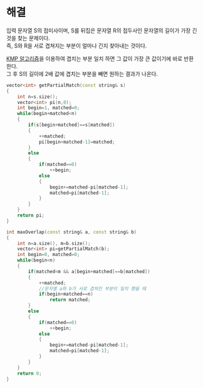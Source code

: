 # 해결 
입력 문자열 S의 접미사이며, S를 뒤집은 문자열 R의 접두사인 문자열의 길이가 가장 긴 것을 찾는 문제이다.  
즉, S와 R을 서로 겹쳐지는 부분이 얼마나 긴지 찾아내는 것이다. 

[KMP 알고리즘](https://bowbowbow.tistory.com/6)을 이용하여 겹치는 부분 일치 하면 그 값이 가장 큰 값이기에 바로 반환한다.  
그 후 S의 길이에 2배 값에 겹치는 부분을 빼면 원하는 결과가 나온다.  
```c++
vector<int> getPartialMatch(const string& s)
{
    int n=s.size();
    vector<int> pi(n,0);
    int begin=1, matched=0;
    while(begin+matched<n)
    {
        if(s[begin+matched]==s[matched])
        {
            ++matched;
            pi[begin+matched-1]=matched;
        }
        else
        {
            if(matched==0)
                ++begin;
            else
            {
                begin+=matched-pi[matched-1];
                matched=pi[matched-1];
            }
        }
    }
    return pi;
}

int maxOverlap(const string& a, const string& b)
{
    int n=a.size(), m=b.size();
    vector<int> pi=getPartialMatch(b);
    int begin=0, matched=0;
    while(begin<n)
    {
        if(matched<m && a[begin+matched]==b[matched])
        {
            ++matched;
            //문자열 a와 b가 서로 겹쳐진 부분이 일치 했을 때 
            if(begin+matched==n)
                return matched;
        }
        else
        {
            if(matched==0)
                ++begin;
            else
            {
                begin+=matched-pi[matched-1];
                matched=pi[matched-1];
            }
        }
    }
    return 0;
}
```
